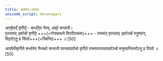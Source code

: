```yaml
---
title: ऋत्विग्-वरणम्
unicode_script: devanagari
---
```


आर्‌षे॒यव्ँ वृ॑णीते॒ - बन्धो॑रे॒व नैत्य्, अथो॒ सन्त॑त्यै।  
प॒रस्ता॑द् अ॒र्वाचो॑ वृणीते॒ +++(=गोत्रकथने विपरीतक्रमः)+++ - तस्मा॑त् प॒रस्ता॑द् अ॒र्वाञ्चो॑ मनु॒ष्या॑न्, पित॒रोऽनु॒ प्र पि॑पते+++(=पिबन्ति)+++ ॥ [50]

आर्‌षेयँव्वृणीते बन्धोरेव नैत्यथो सन्तत्यै परस्तादर्वाचो वृणीते तस्मात्परस्तादर्वाञ्चो मनुष्यान्पितरोऽनु प्र पिपते ॥ [50]